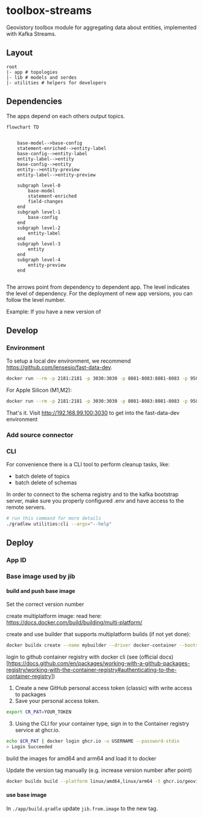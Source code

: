 # toolbox-streams
Geovistory toolbox module for aggregating data about entities, implemented with Kafka Streams.

## Layout
```
root
|- app # topologies
|- lib # models and serdes
|- utilities # helpers for developers
```

## Dependencies
The apps depend on each others output topics. 
```mermaid
flowchart TD
 
    
    base-model-->base-config
    statement-enriched-->entity-label
    base-config-->entity-label
    entity-label-->entity
    base-config-->entity
    entity-->entity-preview
    entity-label-->entity-preview
    
    subgraph level-0
        base-model
        statement-enriched
        field-changes
    end 
    subgraph level-1
        base-config
    end 
    subgraph level-2
        entity-label
    end 
    subgraph level-3
        entity
    end
    subgraph level-4
        entity-preview
    end
    
```

The arrows point from dependency to dependent app.
The level indicates the level of dependency. For the deployment of new app versions, you can follow the level number.

Example:
If you have a new version of 



## Develop

### Environment
To setup a local dev environment, we recommend https://github.com/lensesio/fast-data-dev.

```bash
docker run --rm -p 2181:2181 -p 3030:3030 -p 8081-8083:8081-8083 -p 9581-9585:9581-9585 -p 9092:9092 -e ADV_HOST=127.0.0.1 lensesio/fast-data-dev:latest
```

For Apple Silicon (M1,M2):

```bash
docker run --rm -p 2181:2181 -p 3030:3030 -p 8081-8083:8081-8083 -p 9581-9585:9581-9585 -p 9092:9092 -e ADV_HOST=127.0.0.1 dougdonohoe/fast-data-dev:latest
```

That's it. Visit http://192.168.99.100:3030 to get into the fast-data-dev environment

### Add source connector


### CLI

For convenience there is a CLI tool to perform cleanup tasks, like:

- batch delete of topics
- batch delete of schemas

In order to connect to the schema registry and to the kafka bootstrap server,
make sure you properly configured .env and have access to the remote servers.

```bash
# run this command for more details
./gradlew utilities:cli --args="--help"
```


## Deploy

### App ID


### Base image used by jib

#### build and push base image

Set the correct version number

create multiplatform image:
read here: https://docs.docker.com/build/building/multi-platform/

create and use builder that supports multiplatform builds (if not yet done):
```bash
docker buildx create --name mybuilder --driver docker-container --bootstrap --use
```

login to github container registry with docker cli (see (official docs)[https://docs.github.com/en/packages/working-with-a-github-packages-registry/working-with-the-container-registry#authenticating-to-the-container-registry])

1. Create a new GitHub personal access token (classic) with write access to packages
2. Save your personal access token.
```bash
export CR_PAT=YOUR_TOKEN
```
3. Using the CLI for your container type, sign in to the Container registry service at ghcr.io.
```bash
echo $CR_PAT | docker login ghcr.io -u USERNAME --password-stdin
> Login Succeeded
```

build the images for amd64 and arm64 and load it to docker

Update the version tag manually (e.g. increase version number after point)
```bash
docker buildx build --platform linux/amd64,linux/arm64 -t ghcr.io/geovistory/kafka-streams-base:0.2 . --load
```

#### use base image

In `./app/build.gradle` update `jib.from.image` to the new tag.




